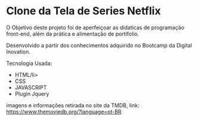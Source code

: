 # Clone da Tela de Series Netflix

O Objetivo deste projeto foi de aperfeiçoar as didaticas de programação front-end, além da prática e alimentação de portifolio. 

Desenvolvido a partir dos conhecimentos adquirido no Bootcamp da Digital Inovation.

Tecnologia Usada:

<ul>
  <li>HTML/li>
  <li>CSS</li>
  <li>JAVASCRIPT</li>
  <li>Plugin Jquery</li>
</ul>

imagens e informações retirada no site da TMDB, link: https://www.themoviedb.org/?language=pt-BR
